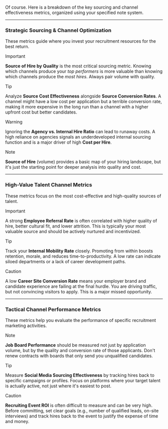 Of course. Here is a breakdown of the key sourcing and channel effectiveness metrics, organized using your specified note system.

***

### **Strategic Sourcing & Channel Optimization**

These metrics guide where you invest your recruitment resources for the best return.

> [!IMPORTANT]
> **Source of Hire by Quality** is the most critical sourcing metric. Knowing which channels produce your *top performers* is more valuable than knowing which channels produce the *most hires*. Always pair volume with quality.

> [!TIP]
> Analyze **Source Cost Effectiveness** alongside **Source Conversion Rates**. A channel might have a low cost per application but a terrible conversion rate, making it more expensive in the long run than a channel with a higher upfront cost but better candidates.

> [!WARNING]
> Ignoring the **Agency vs. Internal Hire Ratio** can lead to runaway costs. A high reliance on agencies signals an underdeveloped internal sourcing function and is a major driver of high **Cost per Hire**.

> [!NOTE]
> **Source of Hire** (volume) provides a basic map of your hiring landscape, but it's just the starting point for deeper analysis into quality and cost.

---

### **High-Value Talent Channel Metrics**

These metrics focus on the most cost-effective and high-quality sources of talent.

> [!IMPORTANT]
> A strong **Employee Referral Rate** is often correlated with higher quality of hire, better cultural fit, and lower attrition. This is typically your most valuable source and should be actively nurtured and incentivized.

> [!TIP]
> Track your **Internal Mobility Rate** closely. Promoting from within boosts retention, morale, and reduces time-to-productivity. A low rate can indicate siloed departments or a lack of career development paths.

> [!CAUTION]
> A low **Career Site Conversion Rate** means your employer brand and candidate experience are failing at the final hurdle. You are driving traffic, but not convincing visitors to apply. This is a major missed opportunity.

---

### **Tactical Channel Performance Metrics**

These metrics help you evaluate the performance of specific recruitment marketing activities.

> [!NOTE]
> **Job Board Performance** should be measured not just by application volume, but by the quality and conversion rate of those applicants. Don't renew contracts with boards that only send you unqualified candidates.

> [!TIP]
> Measure **Social Media Sourcing Effectiveness** by tracking hires back to specific campaigns or profiles. Focus on platforms where your target talent is actually active, not just where it's easiest to post.

> [!CAUTION]
> **Recruiting Event ROI** is often difficult to measure and can be very high. Before committing, set clear goals (e.g., number of qualified leads, on-site interviews) and track hires back to the event to justify the expense of time and money.
